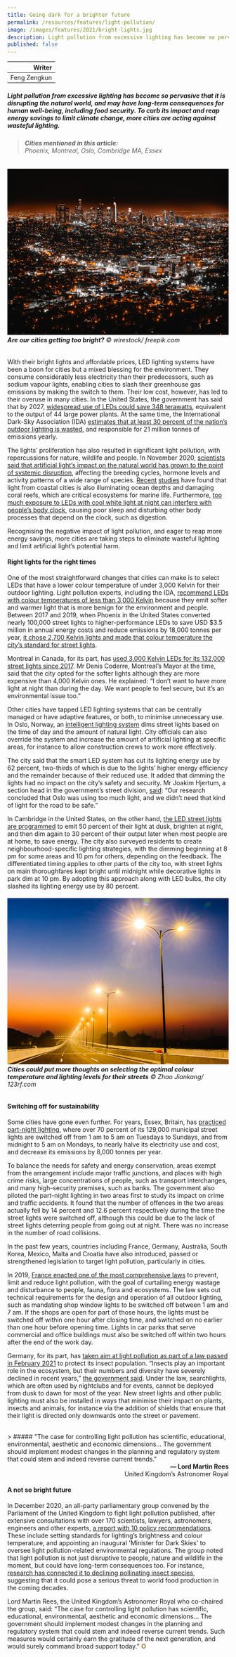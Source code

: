 ```yaml
---
title: Going dark for a brighter future
permalink: /resources/features/light-pollution/
image: /images/features/2021/bright-lights.jpg
description: Light pollution from excessive lighting has become so pervasive that it is disrupting the natural world, and may have long-term consequences for human well-being, including food security. To curb its impact and reap energy savings to limit climate change, more cities are acting against wasteful lighting.
published: false
---
```


| Writer |
|---:|
| Feng Zengkun |

##### Light pollution from excessive lighting has become so pervasive that it is disrupting the natural world, and may have long-term consequences for human well-being, including food security. To curb its impact and reap energy savings to limit climate change, more cities are acting against wasteful lighting.

> ###### **Cities mentioned in this article:** <br> Phoenix, Montreal, Oslo, Cambridge MA, Essex

###### ![Are our cities too bright?](/images/features/2021/bright-lights.jpg/)**Are our cities getting too bright?** © wirestock/ freepik.com

With their bright lights and affordable prices, LED lighting systems have been a boon for cities but a mixed blessing for the environment. They consume considerably less electricity than their predecessors, such as sodium vapour lights, enabling cities to slash their greenhouse gas emissions by making the switch to them. Their low cost, however, has led to their overuse in many cities. In the United States, the government has said that by 2027, [widespread use of LEDs could save 348 terawatts](https://www.energy.gov/energysaver/save-electricity-and-fuel/lighting-choices-save-you-money/led-lighting), equivalent to the output of 44 large power plants. At the same time, the International Dark-Sky Association (IDA) [estimates that at least 30 percent of the nation’s outdoor lighting is wasted](https://www.darksky.org/light-pollution/energy-waste/), and responsible for 21 million tonnes of emissions yearly.

The lights’ proliferation has also resulted in significant light pollution, with repercussions for nature, wildlife and people. In November 2020, [scientists said that artificial light’s impact on the natural world has grown to the point of systemic disruption](https://www.theguardian.com/environment/2020/nov/02/treat-artificial-light-form-pollution-environment), affecting the breeding cycles, hormone levels and activity patterns of a wide range of species. [Recent](https://www.sciencedaily.com/releases/2020/11/201105113014.htm) [studies](https://onlinelibrary.wiley.com/doi/full/10.1111/gcb.14795) have found that light from coastal cities is also illuminating ocean depths and damaging coral reefs, which are critical ecosystems for marine life. Furthermore, [too much exposure to LEDs with cool white light at night can interfere with people’s body clock](https://globalnews.ca/news/4122605/led-street-lights-eyesight-health-effects/), causing poor sleep and disturbing other body processes that depend on the clock, such as digestion.

Recognising the negative impact of light pollution, and eager to reap more energy savings, more cities are taking steps to eliminate wasteful lighting and limit artificial light’s potential harm. 

#### **Right lights for the right times**

One of the most straightforward changes that cities can make is to select LEDs that have a lower colour temperature of under 3,000 Kelvin for their outdoor lighting. Light pollution experts, including the IDA, [recommend LEDs with colour temperatures of less than 3,000 Kelvin](https://www.darksky.org/our-work/lighting/lighting-for-citizens/3k/) because they emit softer and warmer light that is more benign for the environment and people. Between 2017 and 2019, when Phoenix in the United States converted nearly 100,000 street lights to higher-performance LEDs to save USD $3.5 million in annual energy costs and reduce emissions by 18,000 tonnes per year, [it chose 2,700 Kelvin lights and made that colour temperature the city’s standard for street lights](https://www.phoenix.gov/streetssite/Pages/LED-Street-Lights.aspx). 

Montreal in Canada, for its part, has [used 3,000 Kelvin LEDs for its 132,000 street lights since 2017](https://montreal.ctvnews.ca/goodbye-lighting-blues-mayor-opts-for-warmer-led-street-lights-1.3246605). Mr Denis Coderre, Montreal’s Mayor at the time, said that the city opted for the softer lights although they are more expensive than 4,000 Kelvin ones. He explained: “I don’t want to have more light at night than during the day. We want people to feel secure, but it’s an environmental issue too.”

Other cities have tapped LED lighting systems that can be centrally managed or have adaptive features, or both, to minimise unnecessary use. In Oslo, Norway, an [intelligent lighting system](https://www.echelon.com/assets/bltd6560c36a2c5f39f/Lighting-City-of-Oslo-Street-lighting-case-study.pdf) dims street lights based on the time of day and the amount of natural light. City officials can also override the system and increase the amount of artificial lighting at specific areas, for instance to allow construction crews to work more effectively. 

The city said that the smart LED system has cut its lighting energy use by 62 percent, two-thirds of which is due to the lights’ higher energy efficiency and the remainder because of their reduced use. It added that dimming the lights had no impact on the city’s safety and security. Mr Joakim Hjertum, a section head in the government’s street division, [said](https://www.cisco.com/c/dam/m/en_us/ioe/public_sector/pdfs/jurisdictions/Oslo_Jurisdiction_Profile_051214REV.pdf): “Our research concluded that Oslo was using too much light, and we didn’t need that kind of light for the road to be safe.”

In Cambridge in the United States, on the other hand, [the LED street lights are programmed](https://www.echelon.com/assets/blt39b6475f3f7acf71/Cambridge%20Case%20Study.pdf) to emit 50 percent of their light at dusk, brighten at night, and then dim again to 30 percent of their output later when most people are at home, to save energy. The city also surveyed residents to create neighbourhood-specific lighting strategies, with the dimming beginning at 8 pm for some areas and 10 pm for others, depending on the feedback. The differentiated timing applies to other parts of the city too, with street lights on main thoroughfares kept bright until midnight while decorative lights in park dim at 10 pm. By adopting this approach along with LED bulbs, the city slashed its lighting energy use by 80 percent.

###### ![Cities could put more thoughts on selecting the optimal colour temperature and lighting levels for its streets.](/images/features/2021/bright-lights2.jpg/)**Cities could put more thoughts on selecting the optimal colour temperature and lighting levels for their streets** © Zhao Jiankang/ 123rf.com

#### **Switching off for sustainability**

Some cities have gone even further. For years, Essex, Britain, has [practiced part-night lighting](https://www.essexhighways.org/roads-and-pavements/street-lighting/part-night-lighting.aspx), where over 70 percent of its 129,000 municipal street lights are switched off from 1 am to 5 am on Tuesdays to Sundays, and from midnight to 5 am on Mondays, to nearly halve its electricity use and cost, and decrease its emissions by 8,000 tonnes per year. 

To balance the needs for safety and energy conservation, areas exempt from the arrangement include major traffic junctions, and places with high crime risks, large concentrations of people, such as transport interchanges, and many high-security premises, such as banks. The government also piloted the part-night lighting in two areas first to study its impact on crime and traffic accidents. It found that the number of offences in the two areas actually fell by 14 percent and 12.6 percent respectively during the time the street lights were switched off, although this could be due to the lack of street lights deterring people from going out at night. There was no increase in the number of road collisions.

In the past few years, countries including France, Germany, Australia, South Korea, Mexico, Malta and Croatia have also introduced, passed or strengthened legislation to target light pollution, particularly in cities. 

In 2019, [France enacted one of the most comprehensive laws](https://translate.google.com/translate?sl=fr&tl=en&u=https://www.legifrance.gouv.fr/jorf/id/JORFTEXT000037864346?r%3DeoR1A39WfP) to prevent, limit and reduce light pollution, with the goal of curtailing energy wastage and disturbance to people, fauna, flora and ecosystems. The law sets out technical requirements for the design and operation of all outdoor lighting, such as mandating shop window lights to be switched off between 1 am and 7 am. If the shops are open for part of those hours, the lights must be switched off within one hour after closing time, and switched on no earlier than one hour before opening time. Lights in car parks that serve commercial and office buildings must also be switched off within two hours after the end of the work day.

Germany, for its part, has [taken aim at light pollution as part of a law passed in February 2021](https://www.iamexpat.de/lifestyle/lifestyle-news/germany-waves-through-new-package-laws-reverse-insect-decline) to protect its insect population. “Insects play an important role in the ecosystem, but their numbers and diversity have severely declined in recent years,” [the government said](https://phys.org/news/2020-08-germany-dim-night-insects.html). Under the law, searchlights, which are often used by nightclubs and for events, cannot be deployed from dusk to dawn for most of the year. New street lights and other public lighting must also be installed in ways that minimise their impact on plants, insects and animals, for instance via the addition of shields that ensure that their light is directed only downwards onto the street or pavement. 

<br>
> ##### "The case for controlling light pollution has scientific, educational, environmental, aesthetic and economic dimensions… The government should implement modest changes in the planning and regulatory system that could stem and indeed reverse current trends."

<div align="right"><b>— Lord Martin Rees</b> <br> United Kingdom’s Astronomer Royal</div>

#### **A not so bright future**

In December 2020, an all-party parliamentary group convened by the Parliament of the United Kingdom to fight light pollution published, after extensive consultations with over 170 scientists, lawyers, astronomers, engineers and other experts, [a report with 10 policy recommendations](https://appgdarkskies.co.uk/policy-plan). These include setting standards for lighting’s brightness and colour temperature, and appointing an inaugural 'Minister for Dark Skies' to oversee light pollution-related environmental regulations. The group noted that light pollution is not just disruptive to people, nature and wildlife in the moment, but could have long-term consequences too. For instance, [research has connected it to declining pollinating insect species](https://www.nature.com/articles/nature23288), suggesting that it could pose a serious threat to world food production in the coming decades. 

Lord Martin Rees, the United Kingdom’s Astronomer Royal who co-chaired the group, said: “The case for controlling light pollution has scientific, educational, environmental, aesthetic and economic dimensions… The government should implement modest changes in the planning and regulatory system that could stem and indeed reverse current trends. Such measures would certainly earn the gratitude of the next generation, and would surely command broad support today.” **<font color="#967942">O</font>**
